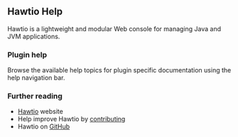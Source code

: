 ## Hawtio Help

Hawtio is a lightweight and modular Web console for managing Java and JVM applications.

### Plugin help

Browse the available help topics for plugin specific documentation using the help navigation bar.

### Further reading

- [Hawtio](https://hawt.io 'Hawtio') website
- Help improve Hawtio by [contributing](https://hawt.io/docs/contributing.html)
- Hawtio on [GitHub](https://github.com/hawtio/hawtio)
